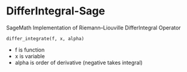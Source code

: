 # DifferIntegral-Sage

SageMath Implementation of Riemann–Liouville DifferIntegral Operator

`differ_integrate(f, x, alpha)`

- f is function
- x is variable
- alpha is order of derivative (negative takes integral)

